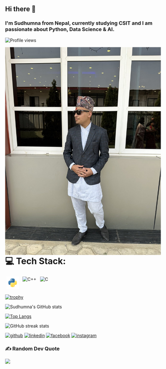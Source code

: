 ## Hi there 👋 
### I'm Sudhumna from Nepal, currently studying CSIT and I am passionate about Python, Data Science & AI.
![Profile views](https://gpvc.arturio.dev/Sudhumna) 

<img align = "right" alt = "Hello There" width = "700" src ="https://github.com/Sudhumna/Sudhumna/blob/main/IMG-9feae2f743b097892f734dca4e78846b-V.jpg"></img>
# 💻 Tech Stack:
<p>
<img src="https://raw.githubusercontent.com/github/explore/80688e429a7d4ef2fca1e82350fe8e3517d3494d/topics/python/python.png" alt="Python" height="40" style="vertical-align:top; margin:4px">
<img src="https://cdn-icons-png.flaticon.com/512/74/74897.png" alt="C++" height="40" style="vertical-align:top; margin:4px">
<img src="https://cdn-icons-png.flaticon.com/512/9089/9089814.png" alt="C" height="40" style="vertical-align:top; margin:4px">
 
</p>




[![trophy](https://github-profile-trophy.vercel.app/?username=Sudhumna)](https://github.com/ryo-ma/github-profile-trophy)

![Sudhumna's GitHub stats](https://github-readme-stats.vercel.app/api?username=Sudhumna&show_icons=true&theme=radical)

[![Top Langs](https://github-readme-stats.vercel.app/api/top-langs/?username=Sudhumna&theme=radical)](https://github.com/anuraghazra/github-readme-stats)

![GitHub streak stats](https://streak-stats.demolab.com/?user=Sudhumna)  

[<img src='https://cdn.jsdelivr.net/npm/simple-icons@3.0.1/icons/github.svg' alt='github' height='40'>](https://github.com/Sudhumna)  [<img src='https://cdn.jsdelivr.net/npm/simple-icons@3.0.1/icons/linkedin.svg' alt='linkedin' height='40'>](https://www.linkedin.com/in/sudhumna-phuyal-78860620a/)  [<img src='https://cdn.jsdelivr.net/npm/simple-icons@3.0.1/icons/facebook.svg' alt='facebook' height='40'>](https://www.facebook.com/profile.php?id=100009797820145&mibextid=ZbWKwL)  [<img src='https://cdn.jsdelivr.net/npm/simple-icons@3.0.1/icons/instagram.svg' alt='instagram' height='40'>](https://instagram.com/phuyalsudhumna?igshid=NmQ2ZmYxZjA=/)  
### ✍️ Random Dev Quote
![](https://quotes-github-readme.vercel.app/api?type=horizontal&theme=radical)
